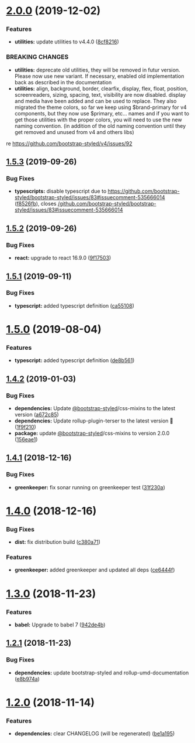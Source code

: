 # [2.0.0](https://github.com/bootstrap-styled/provider/compare/v1.5.3...v2.0.0) (2019-12-02)


### Features

* **utilities:** update utilities to v4.4.0 ([8cf8216](https://github.com/bootstrap-styled/provider/commit/8cf82165b08e05240692fd28e356560b4b458c99))


### BREAKING CHANGES

* **utilities:** deprecate old utilities, they will be removed in futur version. Please now use new
variant. If necessary, enabled old implementation back as described in the documentation
* **utilities:** align, background, border, clearfix, display, flex, float, position, screenreaders,
sizing, spacing, text, visibility are now disabled. display and media have been added and can be
used to replace. They also migrated the theme colors, so far we keep using $brand-primary for v4
components, but they now use $primary, etc... names and if you want to get those utilities with the
proper colors, you will need to use the new naming convention. (in addition of the old naming
convention until they get removed and unused from v4 and others libs)

re https://github.com/bootstrap-styled/v4/issues/92

## [1.5.3](https://github.com/bootstrap-styled/provider/compare/v1.5.2...v1.5.3) (2019-09-26)


### Bug Fixes

* **typescripts:** disable typescript due to https://github.com/bootstrap-styled/bootstrap-styled/issues/83#issuecomment-535666014 ([f8526fb](https://github.com/bootstrap-styled/provider/commit/f8526fb)), closes [/github.com/bootstrap-styled/bootstrap-styled/issues/83#issuecomment-535666014](https://github.com//github.com/bootstrap-styled/bootstrap-styled/issues/83/issues/issuecomment-535666014)

## [1.5.2](https://github.com/bootstrap-styled/provider/compare/v1.5.1...v1.5.2) (2019-09-26)


### Bug Fixes

* **react:** upgrade to react 16.9.0 ([9f17503](https://github.com/bootstrap-styled/provider/commit/9f17503))

## [1.5.1](https://github.com/bootstrap-styled/provider/compare/v1.5.0...v1.5.1) (2019-09-11)


### Bug Fixes

* **typescript:** added typescript definition ([ca55108](https://github.com/bootstrap-styled/provider/commit/ca55108))

# [1.5.0](https://github.com/bootstrap-styled/provider/compare/v1.4.2...v1.5.0) (2019-08-04)


### Features

* **typescript:** added typescript definition ([de8b561](https://github.com/bootstrap-styled/provider/commit/de8b561))

## [1.4.2](https://github.com/bootstrap-styled/provider/compare/v1.4.1...v1.4.2) (2019-01-03)


### Bug Fixes

* **dependencies:** Update [@bootstrap-styled](https://github.com/bootstrap-styled)/css-mixins to the latest version ([a672c85](https://github.com/bootstrap-styled/provider/commit/a672c85))
* **dependencies:** Update rollup-plugin-terser to the latest version 🚀 ([1f9f210](https://github.com/bootstrap-styled/provider/commit/1f9f210))
* **package:** update [@bootstrap-styled](https://github.com/bootstrap-styled)/css-mixins to version 2.0.0 ([156eae1](https://github.com/bootstrap-styled/provider/commit/156eae1))

## [1.4.1](https://github.com/bootstrap-styled/provider/compare/v1.4.0...v1.4.1) (2018-12-16)


### Bug Fixes

* **greenkeeper:** fix sonar running on greenkeeper test ([31f230a](https://github.com/bootstrap-styled/provider/commit/31f230a))

# [1.4.0](https://github.com/bootstrap-styled/provider/compare/v1.3.0...v1.4.0) (2018-12-16)


### Bug Fixes

* **dist:** fix distribution build ([c380a71](https://github.com/bootstrap-styled/provider/commit/c380a71))


### Features

* **greenkeeper:** added greenkeeper and updated all deps ([ce6444f](https://github.com/bootstrap-styled/provider/commit/ce6444f))

# [1.3.0](https://github.com/bootstrap-styled/provider/compare/v1.2.1...v1.3.0) (2018-11-23)


### Features

* **babel:** Upgrade to babel 7 ([942de4b](https://github.com/bootstrap-styled/provider/commit/942de4b))

## [1.2.1](https://github.com/bootstrap-styled/provider/compare/v1.2.0...v1.2.1) (2018-11-23)


### Bug Fixes

* **dependencies:** update bootstrap-styled and rollup-umd-documentation ([e8b974a](https://github.com/bootstrap-styled/provider/commit/e8b974a))

# [1.2.0](https://github.com/bootstrap-styled/provider/compare/v1.1.6...v1.2.0) (2018-11-14)


### Features

* **dependencies:** clear CHANGELOG (will be regenerated) ([be1a195](https://github.com/bootstrap-styled/provider/commit/be1a195))
